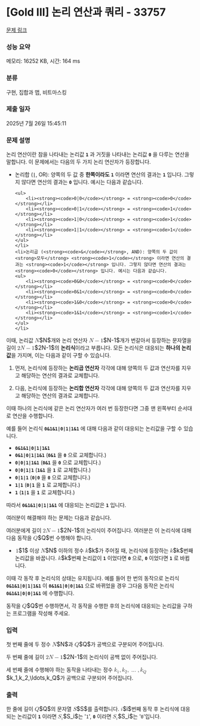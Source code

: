 # [Gold III] 논리 연산과 쿼리 - 33757 

[문제 링크](https://www.acmicpc.net/problem/33757) 

### 성능 요약

메모리: 16252 KB, 시간: 164 ms

### 분류

구현, 집합과 맵, 비트마스킹

### 제출 일자

2025년 7월 26일 15:45:11

### 문제 설명

<p>논리 연산이란 참을 나타내는 논리값 <strong><code>1</code></strong> 과 거짓을 나타내는 논리값 <strong><code>0</code></strong> 을 다루는 연산을 말합니다. 이 문제에서는 다음의 두 가지 논리 연산자가 등장합니다.</p>

<ul>
	<li>논리합 (<strong><code>|</code></strong>, OR): 양쪽의 두 값 중 <strong>한쪽이라도</strong> <strong><code>1</code></strong> 이라면 연산의 결과는 <strong><code>1</code></strong> 입니다. 그렇지 않다면 연산의 결과는 <strong><code>0</code></strong> 입니다. 예시는 다음과 같습니다.

	<ul>
		<li><strong><code>0|0</code></strong> = <strong><code>0</code></strong></li>
		<li><strong><code>0|1</code></strong> = <strong><code>1</code></strong></li>
		<li><strong><code>1|0</code></strong> = <strong><code>1</code></strong></li>
		<li><strong><code>1|1</code></strong> = <strong><code>1</code></strong></li>
	</ul>
	</li>
	<li>논리곱 (<strong><code>&</code></strong>, AND): 양쪽의 두 값이 <strong>모두</strong> <strong><code>1</code></strong> 이라면 연산의 결과는 <strong><code>1</code></strong> 입니다. 그렇지 않다면 연산의 결과는 <strong><code>0</code></strong> 입니다. 예시는 다음과 같습니다.
	<ul>
		<li><strong><code>0&0</code></strong> = <strong><code>0</code></strong></li>
		<li><strong><code>0&1</code></strong> = <strong><code>0</code></strong></li>
		<li><strong><code>1&0</code></strong> = <strong><code>0</code></strong></li>
		<li><strong><code>1&1</code></strong> = <strong><code>1</code></strong></li>
	</ul>
	</li>
</ul>

<p>이때, 논리값 <mjx-container class="MathJax" jax="CHTML" style="font-size: 109%; position: relative;"><mjx-math class="MJX-TEX" aria-hidden="true"><mjx-mi class="mjx-i"><mjx-c class="mjx-c1D441 TEX-I"></mjx-c></mjx-mi></mjx-math><mjx-assistive-mml unselectable="on" display="inline"><math xmlns="http://www.w3.org/1998/Math/MathML"><mi>N</mi></math></mjx-assistive-mml><span aria-hidden="true" class="no-mathjax mjx-copytext">$N$</span></mjx-container>개와 논리 연산자 <mjx-container class="MathJax" jax="CHTML" style="font-size: 109%; position: relative;"><mjx-math class="MJX-TEX" aria-hidden="true"><mjx-mi class="mjx-i"><mjx-c class="mjx-c1D441 TEX-I"></mjx-c></mjx-mi><mjx-mo class="mjx-n" space="3"><mjx-c class="mjx-c2212"></mjx-c></mjx-mo><mjx-mn class="mjx-n" space="3"><mjx-c class="mjx-c31"></mjx-c></mjx-mn></mjx-math><mjx-assistive-mml unselectable="on" display="inline"><math xmlns="http://www.w3.org/1998/Math/MathML"><mi>N</mi><mo>−</mo><mn>1</mn></math></mjx-assistive-mml><span aria-hidden="true" class="no-mathjax mjx-copytext">$N-1$</span></mjx-container>개가 번갈아서 등장하는 문자열을 길이 <mjx-container class="MathJax" jax="CHTML" style="font-size: 109%; position: relative;"><mjx-math class="MJX-TEX" aria-hidden="true"><mjx-mn class="mjx-n"><mjx-c class="mjx-c32"></mjx-c></mjx-mn><mjx-mi class="mjx-i"><mjx-c class="mjx-c1D441 TEX-I"></mjx-c></mjx-mi><mjx-mo class="mjx-n" space="3"><mjx-c class="mjx-c2212"></mjx-c></mjx-mo><mjx-mn class="mjx-n" space="3"><mjx-c class="mjx-c31"></mjx-c></mjx-mn></mjx-math><mjx-assistive-mml unselectable="on" display="inline"><math xmlns="http://www.w3.org/1998/Math/MathML"><mn>2</mn><mi>N</mi><mo>−</mo><mn>1</mn></math></mjx-assistive-mml><span aria-hidden="true" class="no-mathjax mjx-copytext">$2N-1$</span></mjx-container>의 <strong>논리식</strong>이라고 부릅니다. 모든 논리식은 대응되는 <strong>하나의 논리값</strong>을 가지며, 이는 다음과 같이 구할 수 있습니다.</p>

<ol>
	<li>
	<p>먼저, 논리식에 등장하는 <strong>논리곱 연산자</strong> 각각에 대해 양쪽의 두 값과 연산자를 지우고 해당하는 연산의 결과로 교체합니다.</p>
	</li>
	<li>
	<p>다음, 논리식에 등장하는 <strong>논리합 연산자</strong> 각각에 대해 양쪽의 두 값과 연산자를 지우고 해당하는 연산의 결과로 교체합니다.</p>
	</li>
</ol>

<p>이때 하나의 논리식에 같은 논리 연산자가 여러 번 등장한다면 그중 맨 왼쪽부터 순서대로 연산을 수행합니다.</p>

<p>예를 들어 논리식 <strong><code>0&1&1|0|1|1&1</code></strong> 에 대해 다음과 같이 대응되는 논리값을 구할 수 있습니다.</p>

<ul>
	<li><strong><code>0&1&1|0|1|1&1</code></strong></li>
	<li><strong><code>0&1|0|1|1&1</code></strong> (<strong><code>0&1</code></strong> 을 <strong><code>0</code></strong> 으로 교체합니다.)</li>
	<li><strong><code>0|0|1|1&1</code></strong> (<strong><code>0&1</code></strong> 을 <strong><code>0</code></strong> 으로 교체합니다.)</li>
	<li><strong><code>0|0|1|1</code></strong> (<strong><code>1&1</code></strong> 을 <strong><code>1</code></strong> 로 교체합니다.)</li>
	<li><strong><code>0|1|1</code></strong> (<strong><code>0|0</code></strong> 을 <strong><code>0</code></strong> 으로 교체합니다.)</li>
	<li><strong><code>1|1</code></strong> (<strong><code>0|1</code></strong> 을 <strong><code>1</code></strong> 로 교체합니다.)</li>
	<li><strong><code>1</code></strong> (<strong><code>1|1</code></strong> 을 <strong><code>1</code></strong> 로 교체합니다.)</li>
</ul>

<p>따라서 <strong><code>0&1&1|0|1|1&1</code></strong> 에 대응되는 논리값은 <strong><code>1</code></strong> 입니다.</p>

<p>여러분이 해결해야 하는 문제는 다음과 같습니다.</p>

<p>여러분에게 길이 <mjx-container class="MathJax" jax="CHTML" style="font-size: 109%; position: relative;"><mjx-math class="MJX-TEX" aria-hidden="true"><mjx-mn class="mjx-n"><mjx-c class="mjx-c32"></mjx-c></mjx-mn><mjx-mi class="mjx-i"><mjx-c class="mjx-c1D441 TEX-I"></mjx-c></mjx-mi><mjx-mo class="mjx-n" space="3"><mjx-c class="mjx-c2212"></mjx-c></mjx-mo><mjx-mn class="mjx-n" space="3"><mjx-c class="mjx-c31"></mjx-c></mjx-mn></mjx-math><mjx-assistive-mml unselectable="on" display="inline"><math xmlns="http://www.w3.org/1998/Math/MathML"><mn>2</mn><mi>N</mi><mo>−</mo><mn>1</mn></math></mjx-assistive-mml><span aria-hidden="true" class="no-mathjax mjx-copytext">$2N-1$</span></mjx-container>의 논리식이 주어집니다. 여러분은 이 논리식에 대해 다음 동작을 <mjx-container class="MathJax" jax="CHTML" style="font-size: 109%; position: relative;"><mjx-math class="MJX-TEX" aria-hidden="true"><mjx-mi class="mjx-i"><mjx-c class="mjx-c1D444 TEX-I"></mjx-c></mjx-mi></mjx-math><mjx-assistive-mml unselectable="on" display="inline"><math xmlns="http://www.w3.org/1998/Math/MathML"><mi>Q</mi></math></mjx-assistive-mml><span aria-hidden="true" class="no-mathjax mjx-copytext">$Q$</span></mjx-container>번 수행해야 합니다.</p>

<ul>
	<li><mjx-container class="MathJax" jax="CHTML" style="font-size: 109%; position: relative;"> <mjx-math class="MJX-TEX" aria-hidden="true"><mjx-mn class="mjx-n"><mjx-c class="mjx-c31"></mjx-c></mjx-mn></mjx-math><mjx-assistive-mml unselectable="on" display="inline"><math xmlns="http://www.w3.org/1998/Math/MathML"><mn>1</mn></math></mjx-assistive-mml><span aria-hidden="true" class="no-mathjax mjx-copytext">$1$</span></mjx-container> 이상 <mjx-container class="MathJax" jax="CHTML" style="font-size: 109%; position: relative;"><mjx-math class="MJX-TEX" aria-hidden="true"><mjx-mi class="mjx-i"><mjx-c class="mjx-c1D441 TEX-I"></mjx-c></mjx-mi></mjx-math><mjx-assistive-mml unselectable="on" display="inline"><math xmlns="http://www.w3.org/1998/Math/MathML"><mi>N</mi></math></mjx-assistive-mml><span aria-hidden="true" class="no-mathjax mjx-copytext">$N$</span></mjx-container> 이하의 정수 <mjx-container class="MathJax" jax="CHTML" style="font-size: 109%; position: relative;"><mjx-math class="MJX-TEX" aria-hidden="true"><mjx-mi class="mjx-i"><mjx-c class="mjx-c1D458 TEX-I"></mjx-c></mjx-mi></mjx-math><mjx-assistive-mml unselectable="on" display="inline"><math xmlns="http://www.w3.org/1998/Math/MathML"><mi>k</mi></math></mjx-assistive-mml><span aria-hidden="true" class="no-mathjax mjx-copytext">$k$</span></mjx-container>가 주어질 때, 논리식에 등장하는 <mjx-container class="MathJax" jax="CHTML" style="font-size: 109%; position: relative;"><mjx-math class="MJX-TEX" aria-hidden="true"><mjx-mi class="mjx-i"><mjx-c class="mjx-c1D458 TEX-I"></mjx-c></mjx-mi></mjx-math><mjx-assistive-mml unselectable="on" display="inline"><math xmlns="http://www.w3.org/1998/Math/MathML"><mi>k</mi></math></mjx-assistive-mml><span aria-hidden="true" class="no-mathjax mjx-copytext">$k$</span></mjx-container>번째 논리값을 바꿉니다. <mjx-container class="MathJax" jax="CHTML" style="font-size: 109%; position: relative;"><mjx-math class="MJX-TEX" aria-hidden="true"><mjx-mi class="mjx-i"><mjx-c class="mjx-c1D458 TEX-I"></mjx-c></mjx-mi></mjx-math><mjx-assistive-mml unselectable="on" display="inline"><math xmlns="http://www.w3.org/1998/Math/MathML"><mi>k</mi></math></mjx-assistive-mml><span aria-hidden="true" class="no-mathjax mjx-copytext">$k$</span></mjx-container>번째 논리값이 <strong><code>1</code></strong> 이었다면 <strong><code>0</code></strong> 으로, <strong><code>0</code></strong> 이었다면 <strong><code>1</code></strong> 로 바뀝니다.</li>
</ul>

<p>이때 각 동작 후 논리식의 상태는 유지됩니다. 예를 들어 한 번의 동작으로 논리식 <strong><code>0&1&1|0|1|1&1</code></strong> 이 <strong><code>0&1&1|0|0|1&1</code></strong> 으로 바뀌었을 경우 그다음 동작은 논리식 <strong><code>0&1&1|0|0|1&1</code></strong> 에 수행합니다.</p>

<p>동작을 <mjx-container class="MathJax" jax="CHTML" style="font-size: 109%; position: relative;"><mjx-math class="MJX-TEX" aria-hidden="true"><mjx-mi class="mjx-i"><mjx-c class="mjx-c1D444 TEX-I"></mjx-c></mjx-mi></mjx-math><mjx-assistive-mml unselectable="on" display="inline"><math xmlns="http://www.w3.org/1998/Math/MathML"><mi>Q</mi></math></mjx-assistive-mml><span aria-hidden="true" class="no-mathjax mjx-copytext">$Q$</span></mjx-container>번 수행하면서, 각 동작을 수행한 후의 논리식에 대응되는 논리값을 구하는 프로그램을 작성해 주세요.</p>

### 입력 

 <p>첫 번째 줄에 두 정수 <mjx-container class="MathJax" jax="CHTML" style="font-size: 109%; position: relative;"><mjx-math class="MJX-TEX" aria-hidden="true"><mjx-mi class="mjx-i"><mjx-c class="mjx-c1D441 TEX-I"></mjx-c></mjx-mi></mjx-math><mjx-assistive-mml unselectable="on" display="inline"><math xmlns="http://www.w3.org/1998/Math/MathML"><mi>N</mi></math></mjx-assistive-mml><span aria-hidden="true" class="no-mathjax mjx-copytext">$N$</span></mjx-container>과 <mjx-container class="MathJax" jax="CHTML" style="font-size: 109%; position: relative;"><mjx-math class="MJX-TEX" aria-hidden="true"><mjx-mi class="mjx-i"><mjx-c class="mjx-c1D444 TEX-I"></mjx-c></mjx-mi></mjx-math><mjx-assistive-mml unselectable="on" display="inline"><math xmlns="http://www.w3.org/1998/Math/MathML"><mi>Q</mi></math></mjx-assistive-mml><span aria-hidden="true" class="no-mathjax mjx-copytext">$Q$</span></mjx-container>가 공백으로 구분되어 주어집니다.</p>

<p>두 번째 줄에 길이 <mjx-container class="MathJax" jax="CHTML" style="font-size: 109%; position: relative;"><mjx-math class="MJX-TEX" aria-hidden="true"><mjx-mn class="mjx-n"><mjx-c class="mjx-c32"></mjx-c></mjx-mn><mjx-mi class="mjx-i"><mjx-c class="mjx-c1D441 TEX-I"></mjx-c></mjx-mi><mjx-mo class="mjx-n" space="3"><mjx-c class="mjx-c2212"></mjx-c></mjx-mo><mjx-mn class="mjx-n" space="3"><mjx-c class="mjx-c31"></mjx-c></mjx-mn></mjx-math><mjx-assistive-mml unselectable="on" display="inline"><math xmlns="http://www.w3.org/1998/Math/MathML"><mn>2</mn><mi>N</mi><mo>−</mo><mn>1</mn></math></mjx-assistive-mml><span aria-hidden="true" class="no-mathjax mjx-copytext">$2N-1$</span></mjx-container>의 논리식이 공백 없이 주어집니다.</p>

<p>세 번째 줄에 수행해야 하는 동작을 나타내는 정수 <mjx-container class="MathJax" jax="CHTML" style="font-size: 109%; position: relative;"><mjx-math class="MJX-TEX" aria-hidden="true"><mjx-msub><mjx-mi class="mjx-i"><mjx-c class="mjx-c1D458 TEX-I"></mjx-c></mjx-mi><mjx-script style="vertical-align: -0.15em;"><mjx-mn class="mjx-n" size="s"><mjx-c class="mjx-c31"></mjx-c></mjx-mn></mjx-script></mjx-msub><mjx-mo class="mjx-n"><mjx-c class="mjx-c2C"></mjx-c></mjx-mo><mjx-msub space="2"><mjx-mi class="mjx-i"><mjx-c class="mjx-c1D458 TEX-I"></mjx-c></mjx-mi><mjx-script style="vertical-align: -0.15em;"><mjx-mn class="mjx-n" size="s"><mjx-c class="mjx-c32"></mjx-c></mjx-mn></mjx-script></mjx-msub><mjx-mo class="mjx-n"><mjx-c class="mjx-c2C"></mjx-c></mjx-mo><mjx-mo class="mjx-n" space="2"><mjx-c class="mjx-c2026"></mjx-c></mjx-mo><mjx-mo class="mjx-n" space="2"><mjx-c class="mjx-c2C"></mjx-c></mjx-mo><mjx-msub space="2"><mjx-mi class="mjx-i"><mjx-c class="mjx-c1D458 TEX-I"></mjx-c></mjx-mi><mjx-script style="vertical-align: -0.15em;"><mjx-mi class="mjx-i" size="s"><mjx-c class="mjx-c1D444 TEX-I"></mjx-c></mjx-mi></mjx-script></mjx-msub></mjx-math><mjx-assistive-mml unselectable="on" display="inline"><math xmlns="http://www.w3.org/1998/Math/MathML"><msub><mi>k</mi><mn>1</mn></msub><mo>,</mo><msub><mi>k</mi><mn>2</mn></msub><mo>,</mo><mo>…</mo><mo>,</mo><msub><mi>k</mi><mi>Q</mi></msub></math></mjx-assistive-mml><span aria-hidden="true" class="no-mathjax mjx-copytext">$k_1,k_2,\ldots,k_Q$</span></mjx-container>가 공백으로 구분되어 주어집니다.</p>

### 출력 

 <p>한 줄에 길이 <mjx-container class="MathJax" jax="CHTML" style="font-size: 109%; position: relative;"><mjx-math class="MJX-TEX" aria-hidden="true"><mjx-mi class="mjx-i"><mjx-c class="mjx-c1D444 TEX-I"></mjx-c></mjx-mi></mjx-math><mjx-assistive-mml unselectable="on" display="inline"><math xmlns="http://www.w3.org/1998/Math/MathML"><mi>Q</mi></math></mjx-assistive-mml><span aria-hidden="true" class="no-mathjax mjx-copytext">$Q$</span></mjx-container>의 문자열 <mjx-container class="MathJax" jax="CHTML" style="font-size: 109%; position: relative;"><mjx-math class="MJX-TEX" aria-hidden="true"><mjx-mi class="mjx-i"><mjx-c class="mjx-c1D446 TEX-I"></mjx-c></mjx-mi></mjx-math><mjx-assistive-mml unselectable="on" display="inline"><math xmlns="http://www.w3.org/1998/Math/MathML"><mi>S</mi></math></mjx-assistive-mml><span aria-hidden="true" class="no-mathjax mjx-copytext">$S$</span></mjx-container>를 출력합니다. <mjx-container class="MathJax" jax="CHTML" style="font-size: 109%; position: relative;"><mjx-math class="MJX-TEX" aria-hidden="true"><mjx-mi class="mjx-i"><mjx-c class="mjx-c1D456 TEX-I"></mjx-c></mjx-mi></mjx-math><mjx-assistive-mml unselectable="on" display="inline"><math xmlns="http://www.w3.org/1998/Math/MathML"><mi>i</mi></math></mjx-assistive-mml><span aria-hidden="true" class="no-mathjax mjx-copytext">$i$</span></mjx-container>번째 동작 후 논리식에 대응되는 논리값이 <strong><code>1</code></strong> 이라면 <mjx-container class="MathJax" jax="CHTML" style="font-size: 109%; position: relative;"><mjx-math class="MJX-TEX" aria-hidden="true"><mjx-msub><mjx-mi class="mjx-i"><mjx-c class="mjx-c1D446 TEX-I"></mjx-c></mjx-mi><mjx-script style="vertical-align: -0.15em; margin-left: -0.032em;"><mjx-mi class="mjx-i" size="s"><mjx-c class="mjx-c1D456 TEX-I"></mjx-c></mjx-mi></mjx-script></mjx-msub></mjx-math><mjx-assistive-mml unselectable="on" display="inline"><math xmlns="http://www.w3.org/1998/Math/MathML"><msub><mi>S</mi><mi>i</mi></msub></math></mjx-assistive-mml><span aria-hidden="true" class="no-mathjax mjx-copytext">$S_i$</span></mjx-container>는 '<code>1</code>', <strong><code>0</code></strong> 이라면 <mjx-container class="MathJax" jax="CHTML" style="font-size: 109%; position: relative;"><mjx-math class="MJX-TEX" aria-hidden="true"><mjx-msub><mjx-mi class="mjx-i"><mjx-c class="mjx-c1D446 TEX-I"></mjx-c></mjx-mi><mjx-script style="vertical-align: -0.15em; margin-left: -0.032em;"><mjx-mi class="mjx-i" size="s"><mjx-c class="mjx-c1D456 TEX-I"></mjx-c></mjx-mi></mjx-script></mjx-msub></mjx-math><mjx-assistive-mml unselectable="on" display="inline"><math xmlns="http://www.w3.org/1998/Math/MathML"><msub><mi>S</mi><mi>i</mi></msub></math></mjx-assistive-mml><span aria-hidden="true" class="no-mathjax mjx-copytext">$S_i$</span></mjx-container>는 '<code>0</code>'입니다.</p>

